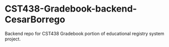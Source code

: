 # CST438-Gradebook-backend-CesarBorrego
Backend repo for CST438 Gradebook portion of educational registry system project.
